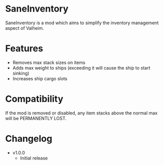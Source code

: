 # SaneInventory

SaneInventory is a mod which aims to simplify the inventory management aspect of Valheim.


# Features

- Removes max stack sizes on items
- Adds max weight to ships (exceeding it will cause the ship to start sinking)
- Increases ship cargo slots


# Compatibility

If the mod is removed or disabled, any item stacks above the normal max will be PERMANENTLY LOST.


# Changelog
- v1.0.0
	- Initial release